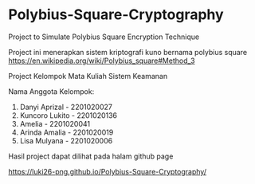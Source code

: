 # Polybius-Square-Cryptography
Project to Simulate Polybius Square Encryption Technique

Project ini menerapkan sistem kriptografi kuno bernama polybius square
https://en.wikipedia.org/wiki/Polybius_square#Method_3

Project Kelompok Mata Kuliah Sistem Keamanan

Nama Anggota Kelompok:

1. Danyi Aprizal  - 2201020027
2. Kuncoro Lukito - 2201020136
3. Amelia - 2201020041
4. Arinda Amalia - 2201020019
5. Lisa Mulyana - 2201020006

Hasil project dapat dilihat pada halam github page

https://luki26-png.github.io/Polybius-Square-Cryptography/
